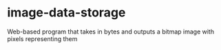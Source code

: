 # image-data-storage
Web-based program that takes in bytes and outputs a bitmap image with pixels representing them
